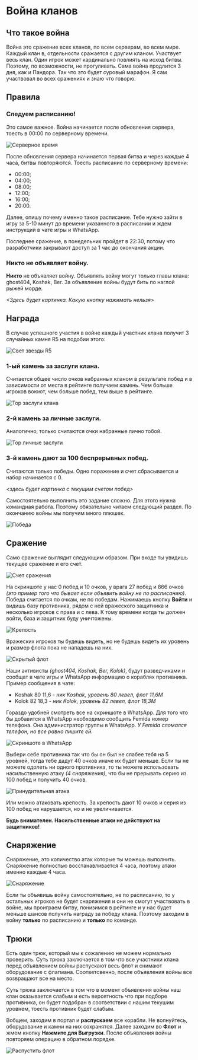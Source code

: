 # Война кланов

## Что такое война

Война это сражение всех кланов, по всем серверам, во всем мире. Каждый клан в,
отдельности сражается с другим кланом. Участвует весь клан. Один игрок может
кардинально повлиять на исход битвы. Поэтому, по возможности, не прогуливать.
Сама война продлится 3 дня, как и Пандора. Так что это будет суровый марафон.
Я сам участвовал во всех сражениях и знаю что говорю.

## Правила

### Следуем расписанию!

Это самое важное. Война начинается после обновления сервера, тоесть в 00:00 по
серверному времени.

![Серверное время](../images/server-time.png)

После обновления сервера начинается первая битва и через каждые 4 часа, битвы
повторяются. Тоесть расписание по серверному времени:

* 00:00;
* 04:00;
* 08:00;
* 12:00;
* 16:00;
* 20:00.

Далее, опишу почему именно такое расписание. Тебе нужно зайти в игру за 5-10
минут до времени указанного в расписании и ждем инструкций в чате игры и
WhatsApp.

Последнее сражение, в понедельник пройдет в 22:30, потому что разработчики
закрывают доступ за 1 час до окончания акции.

### Никто не объявляет войну.

**Никто** не объявляет войну. Объявлять войну могут только главы клана:
ghost404, Koshak, Ber. За объявление войны будут бить по наглой рыжей морде.

*<Здесь будет картинка. Какую кнопку нажимать нельзя>*

## Награда

В случае успешного участия в войне каждый участник клана получит 3 случайных
камня R5 на подобии этого:

![Свет звезды R5](../images/r5.jpg)

### 1-ый камень за заслуги клана.

Считается общее число очков набранных кланом в результате побед и в зависимости
от места в рейтинге получаем камень. Чем больше игроков воюют, чем больше побед,
тем выше в рейтинге.

![Top заслуги клана](../images/top-clan.jpg)

### 2-й камень за личные заслуги.

Аналогично, только считаются очки набранные лично тобой.

![Top личные заслуги](../images/top-personal.jpg)

### 3-й камень дают за 100 беспрерывных побед.

Считаются только победы. Одно поражение и счет сбрасывается и набор начинается
с 0.

*<здесь будет картинка с текущим счетом побед>*

Самостоятельно выполнить это задание сложно. Для этого нужна командная работа.
Поэтому обязательно читаем следующий раздел. По окончанию войны мы получим
много плюшек.

![Победа](../images/win.jpg)

## Сражение

Само сражение выглядит следующим образом. При входе ты увидишь текущее сражение
и его счет.

![Счет сражения](../images/score.jpg)

На скриншоте у нас 0 побед и 10 очков, у врага 27 побед и 866 очков
*(это пример того что бывает если объявить войну не по расписанию)*. Победа
считается по очкам, не по победам. Нажимаешь кнопку **Войти** и видишь базу
противника, рядом с ней вражеского защитника и несколько игроков с права и с
лева. К тому времени когда ты должен войти, база и защитник буду уничтожены.

![Крепость](../images/fortress.jpg)

Вражеских игроков ты будешь видеть, но не будешь видеть их уровень и размер
флота пока не нападешь на них.

![Скрытый флот](../images/hidden-fleet.jpg)

Наши активисты *(ghost404, Koshak, Ber, Kolok)*, будут разведчиками и
сообщат в чате игры и WhatsApp информацию о кораблях противника. Пример
сообщения в чате:

* Koshak 80 11,6 - *ник Koshak, уровень 80 левел, флот 11,6М*
* Kolok 82 18,3 - *ник Kolok, уровень 82 левел, флот 18,3М*

Гораздо удобней смотреть все на скриншоте в WhatsApp. Для того что бы добавится
в WhatsApp необходимо сообщить Femida номер телефона. Она администратор группы
в WhatsApp. *У Femida сломался телефон, но все равно пишите ей.*

![Cкриншоте в WhatsApp](../images/screenshot.jpg)

Выбери себе противника так что бы он был не слабее тебя на 5 уровней, тогда
тебе дадут 40 очков иначе их будет меньше. Если ты не можете одолеть ни одного
противника, то ты можете использовать насильственную атаку *(4 снаряжения)*, что
бы не прерывать серию из 100 побед и получить 40 очков.

![Принудительная атака](../images/forced-attack.jpg)

Или можно атаковать крепость. За крепость дают 10 очков и серия из 100 побед не
нарушается, но и не увеличивается.

**Будь внимателен. Насильственные атаки не действуют на защитников!**

## Снаряжение

Снаряжение, это количество атак которые ты можешь выполнить. Снаряжение
полностью восстанавливается 4 часа, поэтому атаки именно каждые 4 часа.

![Снаряжение](../images/equipment.jpg)

Если ты объявишь войну самостоятельно, не по расписанию, то у остальных игроков
не будет снаряжения и они не смогут участвовать в войне, мы проиграем битву,
понизимся в рейтинге и у нас будет меньше шансов получить награду за победу
клана. Поэтому заходим в войну **только** по расписанию и **только** по
команде.

## Трюки

Есть один трюк, который мы к сожалению не можем нормально проверить. Суть трюка
заключается в том что все участники клана перед объявлением войны распускают
весь флот и снимают оборудование с флагмана. Соответсвенно, после объявления
войны все возвращают все на место.

Суть трюка заключается в том что в момент объявления войны наш клан оказывается
слабым и есть вероятность что при подборе противника, он будет подобран в
соответствии с нашим текушим уровнем, тоесть противник будет слабым.

Вобщем, заходим в портал и **распускаем** все корабли. Не волнуйтесь, оборудование
и камни на них сохранятся. Далее заходим во **Флот** и жмем кнопку **Нажмите для
Выгрузки**. После объявления войны повторяем операцию в обратном порядке.

![Распустить флот](../images/portal.png)
